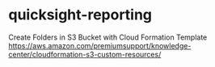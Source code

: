# quicksight-reporting
Create Folders in S3 Bucket with Cloud Formation Template
https://aws.amazon.com/premiumsupport/knowledge-center/cloudformation-s3-custom-resources/
